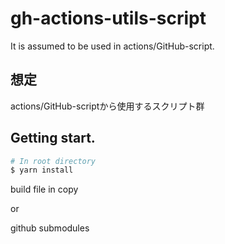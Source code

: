 # gh-actions-utils-script

It is assumed to be used in actions/GitHub-script.

## 想定

actions/GitHub-scriptから使用するスクリプト群

## Getting start.


```sh
# In root directory
$ yarn install
```


build file in copy

or

github submodules


